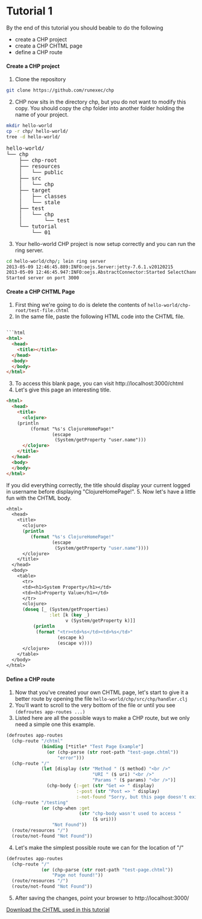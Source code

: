 # Tutorial 1

By the end of this tutorial you should beable to do the following
* create a CHP project
* create a CHP CHTML page
* define a CHP route

#### Create a CHP project

1. Clone the repository 
```bash
git clone https://github.com/runexec/chp
```
2. CHP now sits in the directory chp, but you do not want to modify this copy. 
You should copy the chp folder into another folder holding the name of your project.
```bash
mkdir hello-world
cp -r chp/ hello-world/
tree -d hello-world/
```
<pre>
hello-world/
└── chp
    ├── chp-root
    ├── resources
    │   └── public
    ├── src
    │   └── chp
    ├── target
    │   ├── classes
    │   └── stale
    ├── test
    │   └── chp
    │       └── test
    └── tutorial
        └── 01
</pre>

3. Your hello-world CHP project is now setup correctly and you can run the ring server.
```bash
cd hello-world/chp/; lein ring server
2013-05-09 12:46:45.889:INFO:oejs.Server:jetty-7.6.1.v20120215
2013-05-09 12:46:45.947:INFO:oejs.AbstractConnector:Started SelectChannelConnector@0.0.0.0:3000
Started server on port 3000
```

#### Create a CHP CHTML Page

1. First thing we're going to do is delete the contents of ```hello-world/chp-root/test-file.chtml```
2. In the same file, paste the following HTML code into the CHTML file.
```html

```html
<html>
  <head>
    <title></title>
  </head>
  <body>
  </body>
</html>
```
3. To access this blank page, you can visit http://localhost:3000/chtml
4. Let's give this page an interesting title.

```html
<html>
  <head>
    <title>
      <clojure>
	(println 
         (format "%s's ClojureHomePage!"
                 (escape
                  (System/getProperty "user.name")))
      </clojure>
    </title>
  </head>
  <body>
  </body>
</html>
```

 If you did everything correctly, the title should display your current
 logged in username before displaying "ClojureHomePage!".
5. Now let's have a little fun with the CHTML body.
```clojure
<html>
  <head>
    <title>
      <clojure>
      (println 
         (format "%s's ClojureHomePage!"
                 (escape
                  (System/getProperty "user.name"))))
      </clojure>
    </title>
  </head>
  <body>
    <table>
      <tr>
      <td><h1>System Property</h1></td>
      <td><h1>Property Value</h1></td>
      </tr>
      <clojure>
      (doseq [_ (System/getProperties)
                :let [k (key _) 
                      v (System/getProperty k)]]
          (println 
           (format "<tr><td>%s</td><td>%s</td>"
                   (escape k)
                   (escape v))))
      </clojure>
    </table>
  </body>
</html>
```
#### Define a CHP route

1. Now that you've created your own CHTML page, let's start to give it a better route by opening the file ```hello-world/chp/src/chp/handler.clj```
2. You'll want to scroll to the very bottom of the file or until you see ```(defroutes app-routes ...)```
3. Listed here are all the possible ways to make a CHP route, but we only need a simple one this example.
```clojure
(defroutes app-routes
  (chp-route "/chtml" 
             (binding [*title* "Test Page Example"]
               (or (chp-parse (str root-path "test-page.chtml"))
                   "error")))
  (chp-route "/"
             (let [display (str "Method " ($ method) "<br />"
                                "URI " ($ uri) "<br />"
                                "Params " ($ params) "<br />")]
               (chp-body {:-get (str "Get => " display)
                          :-post (str "Post => " display)
                          :-not-found "Sorry, but this page doesn't exist"})))
  (chp-route "/testing"
             (or (chp-when :get
                           (str "chp-body wasn't used to access "
                                ($ uri)))
                 "Not Found"))
  (route/resources "/")
  (route/not-found "Not Found"))
```
4. Let's make the simplest possible route we can for the location of "/"
```clojure
(defroutes app-routes
  (chp-route "/"
             (or (chp-parse (str root-path "test-page.chtml"))
                 "Page not found!"))
  (route/resources "/")
  (route/not-found "Not Found"))
```
5. After saving the changes, point your browser to http://localhost:3000/

<a href="test-page.chtml">Download the CHTML used in this tutorial</a>
